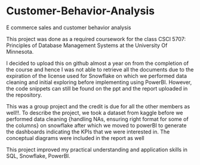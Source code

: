 # Customer-Behavior-Analysis
E commerce sales and customer behavior analysis

This project was done as a required coursework for the class CSCI 5707: Principles of Database Management Systems at the University Of Minnesota.

I decided to upload this on github almost a year on from the completion of the course and hence I was not able to retrieve all the documents due to the expiration of the license used for Snowflake on which we performed data cleaning and initial exploring before implementing using PowerBI. However, the code snippets can still be found on the ppt and the report uploaded in the repository.

This was a group project and the credit is due for all the other members as well!!. To describe the project, we took a dataset from kaggle before we performed data cleaning {handling NAs, ensuring right format for some of the columns} on snowflake after which we moved to powerBI to generate the dashboards indicating the KPIs that we were interested in. The conceptual diagrams were included in the report as well

This project improved my practical understanding and application skills in SQL, Snowflake, PowerBI.
